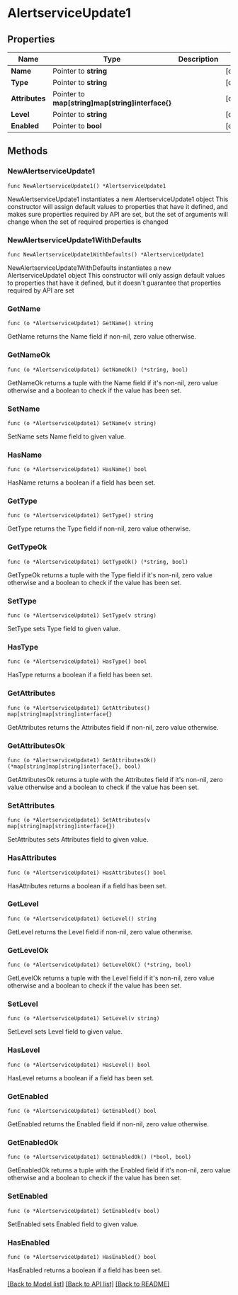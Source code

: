 # AlertserviceUpdate1

## Properties

Name | Type | Description | Notes
------------ | ------------- | ------------- | -------------
**Name** | Pointer to **string** |  | [optional] 
**Type** | Pointer to **string** |  | [optional] 
**Attributes** | Pointer to **map[string]map[string]interface{}** |  | [optional] 
**Level** | Pointer to **string** |  | [optional] 
**Enabled** | Pointer to **bool** |  | [optional] 

## Methods

### NewAlertserviceUpdate1

`func NewAlertserviceUpdate1() *AlertserviceUpdate1`

NewAlertserviceUpdate1 instantiates a new AlertserviceUpdate1 object
This constructor will assign default values to properties that have it defined,
and makes sure properties required by API are set, but the set of arguments
will change when the set of required properties is changed

### NewAlertserviceUpdate1WithDefaults

`func NewAlertserviceUpdate1WithDefaults() *AlertserviceUpdate1`

NewAlertserviceUpdate1WithDefaults instantiates a new AlertserviceUpdate1 object
This constructor will only assign default values to properties that have it defined,
but it doesn't guarantee that properties required by API are set

### GetName

`func (o *AlertserviceUpdate1) GetName() string`

GetName returns the Name field if non-nil, zero value otherwise.

### GetNameOk

`func (o *AlertserviceUpdate1) GetNameOk() (*string, bool)`

GetNameOk returns a tuple with the Name field if it's non-nil, zero value otherwise
and a boolean to check if the value has been set.

### SetName

`func (o *AlertserviceUpdate1) SetName(v string)`

SetName sets Name field to given value.

### HasName

`func (o *AlertserviceUpdate1) HasName() bool`

HasName returns a boolean if a field has been set.

### GetType

`func (o *AlertserviceUpdate1) GetType() string`

GetType returns the Type field if non-nil, zero value otherwise.

### GetTypeOk

`func (o *AlertserviceUpdate1) GetTypeOk() (*string, bool)`

GetTypeOk returns a tuple with the Type field if it's non-nil, zero value otherwise
and a boolean to check if the value has been set.

### SetType

`func (o *AlertserviceUpdate1) SetType(v string)`

SetType sets Type field to given value.

### HasType

`func (o *AlertserviceUpdate1) HasType() bool`

HasType returns a boolean if a field has been set.

### GetAttributes

`func (o *AlertserviceUpdate1) GetAttributes() map[string]map[string]interface{}`

GetAttributes returns the Attributes field if non-nil, zero value otherwise.

### GetAttributesOk

`func (o *AlertserviceUpdate1) GetAttributesOk() (*map[string]map[string]interface{}, bool)`

GetAttributesOk returns a tuple with the Attributes field if it's non-nil, zero value otherwise
and a boolean to check if the value has been set.

### SetAttributes

`func (o *AlertserviceUpdate1) SetAttributes(v map[string]map[string]interface{})`

SetAttributes sets Attributes field to given value.

### HasAttributes

`func (o *AlertserviceUpdate1) HasAttributes() bool`

HasAttributes returns a boolean if a field has been set.

### GetLevel

`func (o *AlertserviceUpdate1) GetLevel() string`

GetLevel returns the Level field if non-nil, zero value otherwise.

### GetLevelOk

`func (o *AlertserviceUpdate1) GetLevelOk() (*string, bool)`

GetLevelOk returns a tuple with the Level field if it's non-nil, zero value otherwise
and a boolean to check if the value has been set.

### SetLevel

`func (o *AlertserviceUpdate1) SetLevel(v string)`

SetLevel sets Level field to given value.

### HasLevel

`func (o *AlertserviceUpdate1) HasLevel() bool`

HasLevel returns a boolean if a field has been set.

### GetEnabled

`func (o *AlertserviceUpdate1) GetEnabled() bool`

GetEnabled returns the Enabled field if non-nil, zero value otherwise.

### GetEnabledOk

`func (o *AlertserviceUpdate1) GetEnabledOk() (*bool, bool)`

GetEnabledOk returns a tuple with the Enabled field if it's non-nil, zero value otherwise
and a boolean to check if the value has been set.

### SetEnabled

`func (o *AlertserviceUpdate1) SetEnabled(v bool)`

SetEnabled sets Enabled field to given value.

### HasEnabled

`func (o *AlertserviceUpdate1) HasEnabled() bool`

HasEnabled returns a boolean if a field has been set.


[[Back to Model list]](../README.md#documentation-for-models) [[Back to API list]](../README.md#documentation-for-api-endpoints) [[Back to README]](../README.md)


